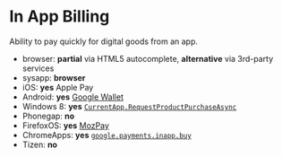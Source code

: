 # In App Billing
Ability to pay quickly for digital goods from an app.

* browser: **partial** via HTML5 autocomplete, **alternative** via 3rd-party services
* sysapp: **browser**
* iOS: **yes** Apple Pay
* Android: **yes** [Google Wallet](https://developers.google.com/wallet/instant-buy/android/tutorial)
* Windows 8: **yes** [`CurrentApp.RequestProductPurchaseAsync`](http://msdn.microsoft.com/en-us/library/windows/apps/jj206950(v=vs.105).aspx)
* Phonegap: **no**
* FirefoxOS: **yes** [MozPay](https://wiki.mozilla.org/WebAPI/WebPayment)
* ChromeApps: **yes** [`google.payments.inapp.buy`](https://developer.chrome.com/apps/google_wallet)
* Tizen: **no**

